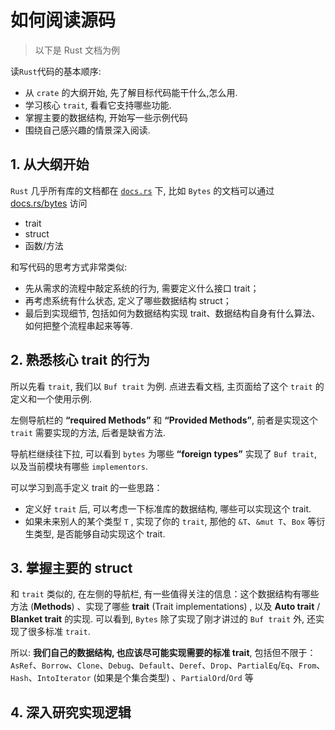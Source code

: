 # 如何阅读源码

> 以下是 Rust 文档为例

读`Rust`代码的基本顺序: 

- 从 `crate` 的大纲开始, 先了解目标代码能干什么,怎么用.
- 学习核心 `trait`, 看看它支持哪些功能.
- 掌握主要的数据结构, 开始写一些示例代码
- 围绕自己感兴趣的情景深入阅读.

## 1. 从大纲开始

`Rust` 几乎所有库的文档都在 [`docs.rs`](https://docs.rs/) 下, 比如 `Bytes` 的文档可以通过 [docs.rs/bytes](https://docs.rs/bytes/latest/bytes/) 访问

- trait
- struct
- 函数/方法

和写代码的思考方式非常类似:

- 先从需求的流程中敲定系统的行为, 需要定义什么接口 trait；
- 再考虑系统有什么状态, 定义了哪些数据结构 struct；
- 最后到实现细节, 包括如何为数据结构实现 trait、数据结构自身有什么算法、如何把整个流程串起来等等. 

## 2. 熟悉核心 trait 的行为

所以先看 `trait`, 我们以 `Buf trait` 为例. 点进去看文档, 主页面给了这个 `trait` 的定义和一个使用示例. 

左侧导航栏的 **“required Methods”** 和 **“Provided Methods”**, 前者是实现这个 `trait` 需要实现的方法, 后者是缺省方法.

导航栏继续往下拉, 可以看到 `bytes` 为哪些 **“foreign types”** 实现了 `Buf trait`, 以及当前模块有哪些 `implementors`. 

可以学习到高手定义 trait 的一些思路：

- 定义好 `trait` 后, 可以考虑一下标准库的数据结构, 哪些可以实现这个 trait. 
- 如果未来别人的某个类型 `T` , 实现了你的 `trait`, 那他的 `&T`、`&mut T`、`Box` 等衍生类型, 是否能够自动实现这个 trait. 

## 3. 掌握主要的 struct

和 `trait` 类似的, 在左侧的导航栏, 有一些值得关注的信息：这个数据结构有哪些方法 (**Methods**) 、实现了哪些 **trait** (Trait implementations) , 以及 **Auto trait** / **Blanket trait** 的实现. 可以看到, `Bytes` 除了实现了刚才讲过的 `Buf trait` 外, 还实现了很多标准 `trait`. 

所以: **我们自己的数据结构, 也应该尽可能实现需要的标准 trait**, 包括但不限于：`AsRef`、`Borrow`、`Clone`、`Debug`、`Default`、`Deref`、`Drop`、`PartialEq`/`Eq`、`From`、`Hash`、`IntoIterator` (如果是个集合类型) 、`PartialOrd`/`Ord` 等

## 4. 深入研究实现逻辑
